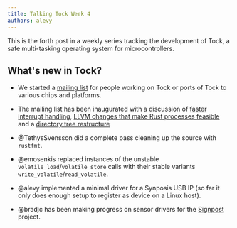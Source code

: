 ```yaml
---
title: Talking Tock Week 4
authors: alevy
---
```


This is the forth post in a weekly series tracking the development of Tock, a
safe multi-tasking operating system for microcontrollers.

## What's new in Tock?

  * We started a [mailing
    list](https://groups.google.com/forum/#!forum/tock-dev) for people working
    on Tock or ports of Tock to various chips and platforms.

  * The mailing list has been inaugurated with a discussion of [faster
    interrupt
    handling](https://groups.google.com/forum/#!topic/tock-dev/fPzYev4rvnI),
    [LLVM changes that make Rust processes
    feasible](https://groups.google.com/forum/#!topic/tock-dev/fPzYev4rvnI) and
    a [directory tree
    restructure](https://groups.google.com/forum/#!topic/tock-dev/7d-FdWP6Zu0)

  * @TethysSvensson did a complete pass cleaning up the source with `rustfmt`.

  * @emosenkis replaced instances of the unstable
    `volatile_load`/`volatile_store` calls with their stable variants
    `write_volatile`/`read_volatile`.

  * @alevy implemented a minimal driver for a Synposis USB IP (so far it only
    does enough setup to register as device on a Linux host).

  * @bradjc has been making progress on sensor drivers for the
    [Signpost](https://github.com/lab11/signpost) project.

